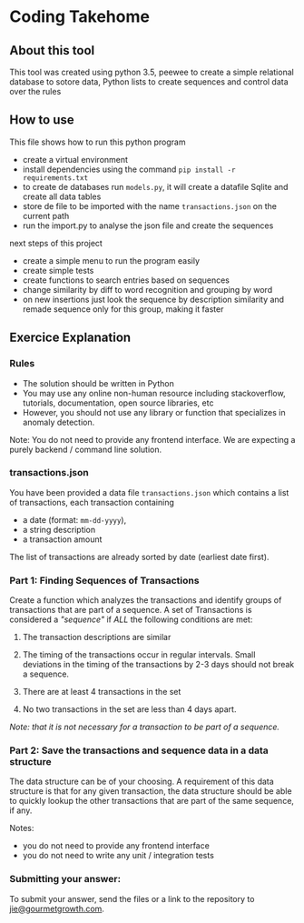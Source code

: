 # Coding Takehome 

## About this tool
This tool was created using python 3.5, peewee to create a simple relational database to sotore data, Python lists to create sequences and control data over the rules 

## How to  use
This file shows how to run this python program
- create a virtual environment 
- install dependencies using the command `pip install -r requirements.txt`
- to create de databases run `models.py`, it will create a datafile Sqlite and create all data tables
- store de file to be imported with the name `transactions.json` on the current path
- run the import.py to analyse the json file and create the sequences

next steps of this project
- create a simple menu to run the program easily
- create simple tests
- create functions to search entries  based on sequences 
- change similarity by diff to word recognition and grouping by word
- on new insertions just  look the sequence by description similarity and remade sequence only for this group, making it faster


## Exercice Explanation
### Rules 
- The solution should be written in Python
- You may use any online non-human resource including stackoverflow, tutorials, documentation, open source libraries, etc
- However, you should not use any library or function that specializes in anomaly detection.

Note: You do not need to provide any frontend interface. We are expecting a purely backend / command line solution. 

### transactions.json
You have been provided a data file `transactions.json` which contains a list of transactions, each transaction containing 
- a date (format: `mm-dd-yyyy`), 
- a string description
- a transaction amount

The list of transactions are already sorted by date (earliest date first).

### Part 1: Finding Sequences of Transactions
Create a function which analyzes the transactions and identify groups of transactions that are part of a sequence. A set of Transactions is considered a *"sequence"* if *ALL* the following conditions are met: 

1. The transaction descriptions are similar

2. The timing of the transactions occur in regular intervals. Small deviations in the timing of the transactions by 2-3 days should not break a sequence. 

3. There are at least 4 transactions in the set

4. No two transactions in the set are less than 4 days apart. 

*Note: that it is not necessary for a transaction to be part of a sequence.*


### Part 2: Save the transactions and sequence data in a data structure
The data structure can be of your choosing. A requirement of this data structure is that for any given transaction, the data structure should be able to quickly lookup the other transactions that are part of the same sequence, if any. 

Notes: 
- you do not need to provide any frontend interface
- you do not need to write any unit / integration tests

### Submitting your answer: 
To submit your answer, send the files or a link to the repository to jie@gourmetgrowth.com. 



